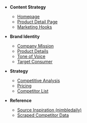 <!-- docs/_sidebar.md -->

*   **Content Strategy**
    *   [Homepage](homepage.md)
    *   [Product Detail Page](pdp.md)
    *   [Marketing Hooks](hooks.md)

*   **Brand Identity**
    *   [Company Mission](company.md)
    *   [Product Details](product.md)
    *   [Tone of Voice](toneofvoice.md)
    *   [Target Consumer](consumer.md)

*   **Strategy**
    *   [Competitive Analysis](competitor_comp.md)
    *   [Pricing](pricing.md)
    *   [Competitor List](competitors.md)

*   **Reference**
    *   [Source Inspiration (nimbledaily)](nimbledaily.md)
    *   [Scraped Competitor Data](scraped_competitors.md) 